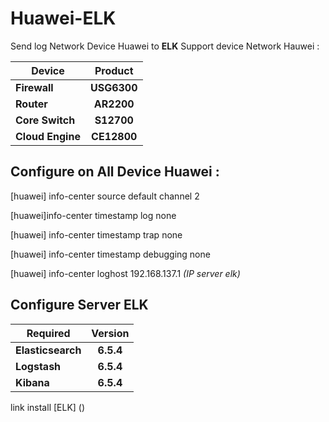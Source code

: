# Huawei-ELK 
<!-- TITLE: Configuration File -->

Send log Network Device Huawei to **ELK**
Support device Network Hauwei :

|Device  | Product |
|----------|:----:|
|**Firewall**| **USG6300**|
|**Router**| **AR2200**|
|**Core Switch**| **S12700**|
|**Cloud Engine**| **CE12800**|

## Configure on All Device Huawei :

[huawei] info-center source default channel 2 

[huawei]info-center timestamp log none 

[huawei] info-center timestamp trap none

[huawei] info-center timestamp debugging none

[huawei]  info-center loghost 192.168.137.1 *(IP server elk)*

## Configure Server ELK 

| Required | Version|
|----------|:----:|
|**Elasticsearch**|**6.5.4**|
|**Logstash**|**6.5.4**|
|**Kibana**|**6.5.4**|

link install [ELK] ()
